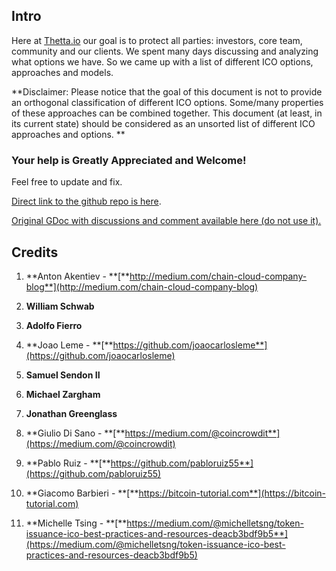 ## Intro

Here at [Thetta.io](https://web.thetta.io) our goal is to protect all parties: investors, core team, community and our clients. We spent many days discussing and analyzing what options we have. So we came up with a list of different ICO options, approaches and models.

**Disclaimer: Please notice that the goal of this document is not to provide an orthogonal classification of different ICO options. Some/many properties of these approaches can be combined together. This document \(at least, in its current state\) should be considered as an unsorted list of different ICO approaches and options. **

### Your help is Greatly Appreciated and Welcome!

Feel free to update and fix.

[Direct link to the github repo is here](https://github.com/thetta).

[Original GDoc with discussions and comment available here \(do not use it\).](https://docs.google.com/document/d/1hnMjwaaYUZGch-rprvAtqay9e_ivePCpezBY5ywrrKE/edit?ts=5a6b63ce)

## **Credits**

1. **Anton Akentiev - **[**http://medium.com/chain-cloud-company-blog**](http://medium.com/chain-cloud-company-blog)

2. **William Schwab**

3. **Adolfo Fierro**

4. **Joao Leme - **[**https://github.com/joaocarlosleme**](https://github.com/joaocarlosleme)

5. **Samuel Sendon II**

6. **Michael Zargham**

7. **Jonathan Greenglass**

8. **Giulio Di Sano - **[**https://medium.com/@coincrowdit**](https://medium.com/@coincrowdit)

9. **Pablo Ruiz - **[**https://github.com/pabloruiz55**](https://github.com/pabloruiz55)

10. **Giacomo Barbieri - **[**https://bitcoin-tutorial.com**](https://bitcoin-tutorial.com)

11. **Michelle Tsing - **[**https://medium.com/@michelletsng/token-issuance-ico-best-practices-and-resources-deacb3bdf9b5**](https://medium.com/@michelletsng/token-issuance-ico-best-practices-and-resources-deacb3bdf9b5)



